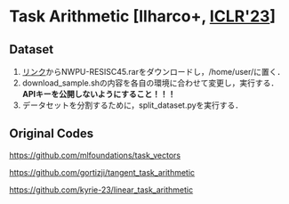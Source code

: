 # Task Arithmetic [Ilharco+, [ICLR'23](https://openreview.net/forum?id=6t0Kwf8-jrj)]

## Dataset

1. [リンク](https://onedrive.live.com/?authkey=%21AHHNaHIlzp%5FIXjs&id=5C5E061130630A68%21107&cid=5C5E061130630A68&parId=root&parQt=sharedby&o=OneUp)からNWPU-RESISC45.rarをダウンロードし，/home/user/に置く．
1. download_sample.shの内容を各自の環境に合わせて変更し，実行する．**APIキーを公開しないようにすること！！！**
1. データセットを分割するために，split_dataset.pyを実行する．


## Original Codes
https://github.com/mlfoundations/task_vectors

https://github.com/gortizji/tangent_task_arithmetic

https://github.com/kyrie-23/linear_task_arithmetic